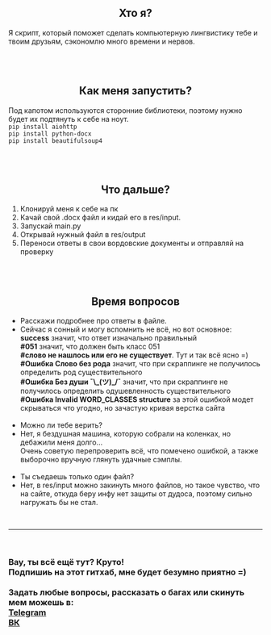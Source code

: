 <h2 align="center">
    Хто я?
</h2>
<p>
    Я скрипт, который поможет сделать компьютерную лингвистику тебе и твоим друзьям, 
    сэкономлю много времени и нервов.
</p>
<br>
<br>
<h2 align="center">
    Как меня запустить?
</h2>
<p>
    Под капотом используются сторонние библиотеки, поэтому нужно будет их подтянуть к себе на ноут.
    <br>
    <code>pip install aiohttp</code>
    <br>
    <code>pip install python-docx</code>
    <br>
    <code>pip install beautifulsoup4</code>
</p>
<br>
<br>
<h2 align="center">
    Что дальше?
</h2>
<ol>
    <li>Клонируй меня к себе на пк
    <li>Качай свой .docx файл и кидай его в res/input.
    <li>Запускай main.py
    <li>Открывай нужный файл в res/output
    <li>Переноси ответы в свои вордовские документы и отправляй на проверку
</ol>
<br>
<br>
<h2 align="center">
    Время вопросов
</h2>
<ul>
    <li>Расскажи подробнее про ответы в файле.
    <li> Сейчас я сонный и могу вспомнить не всё, но вот основное:
    <br><b>success</b> значит, что ответ изначально правильный
    <br><b>#051</b> значит, что должен быть класс 051
    <br><b>#слово не нашлось или его не существует</b>. Тут и так всё ясно =)
    <br><b>#Ошибка Слово без рода</b> значит, что при скраппинге не получилось определить род существительного
    <br><b>#Ошибка Без души ¯\_(ツ)_/¯</b> значит, что при скраппинге не получилось определить одушевленность существительного
    <br><b>#Ошибка Invalid WORD_CLASSES structure</b> за этой ошибкой модет скрываться что угодно, но зачастую кривая верстка сайта
    <br>
    <br>
    <li>Можно ли тебе верить?
    <li>Нет, я бездушная машина, которую собрали на коленках, но дебажили меня долго...
    <br>Очень советую перепроверить всё, что помечено ошибкой, а также выборочно вручную глянуть удачные сэмплы.
    <br>
    <br>
    <li>Ты съедаешь только один файл?
    <li>Нет, в res/input можно закинуть много файлов, но такое чувство, что на сайте, откуда беру инфу нет защиты от дудоса, поэтому сильно нагружать бы не стал.
</ul>
<br>

--------

<br>
<h3>
    Вау, ты всё ещё тут? Круто! 
    <br>
    Подпишиь на этот гитхаб, мне будет безумно приятно =)
    <br>
    <br>
    Задать любые вопросы, рассказать о багах или скинуть мем можешь в:
    <br><a href="https://t.me/m_zhilin">Telegram</a>
    <br><a href="https://vk.com/zhilinmisha">ВК</a>
</h3>
